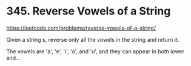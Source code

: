 # 345. Reverse Vowels of a String

https://leetcode.com/problems/reverse-vowels-of-a-string/

Given a string s, reverse only all the vowels in the string and return it.

The vowels are 'a', 'e', 'i', 'o', and 'u', and they can appear in both lower and...